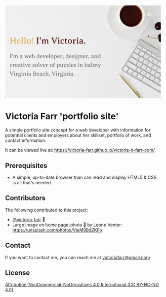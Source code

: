 ![Victoria Farr Screenshot Banner](img/victoria-readme-header.png)

# Victoria Farr 'portfolio site'

A simple portfolio site concept for a web developer with information for potential clients and employers about her skillset, portfolio of work, and contact information.

It can be viewed live at: https://victoria-farr.github.io/victoria-h-farr-com/

## Prerequisites

- A simple, up-to-date browser than can read and display HTML5 & CSS is all that's needed.

## Contributors

The following contributed to this project:

- [@victoria-farr](https://github.com/Victoria-Farr) 🍊
- Large image on home page-photo 📸 by Leone Venter: https://unsplash.com/photos/VieM9BdZKFo

## Contact

If you want to contact me, you can reach me at [victoriafarr@gmail.com](mailto:victoriafarr@gmail.com)

## License

[Attribution-NonCommercial-NoDerivatives 4.0 International (CC BY-NC-ND 4.0)](https://creativecommons.org/licenses/by-nc-nd/4.0/).
